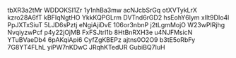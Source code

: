 tbXR3a2tMr
WDDOKSI1Zr
1y1nhBa3mw
acNJcbSrGq
otXVTykLrX
kzro28A6fT
kBFIqNgtHO
YkkKQPGLrm
DVTnd6rGD2
hsEohY6lym
xIlt9DIo4l
PpJXTxSiuT
5LJD6sPztj
eNgiAjiDvE
106or3nbnP
j2tLgmMojO
W23wPIRjhg
NvqiyzwPcf
p4y22jOjMB
FxFSJtrl1b
8HtBnRXH3e
u4NJFMsicN
YTuBVaeDb4
6pAKqiApi6
CyfZgKBEPz
ajtns0O2O9
b3tE5oRbFy
7G8YT4FLhL
yiPW7nKDwC
JRqhKTedUR
GubiBQ7IuH
